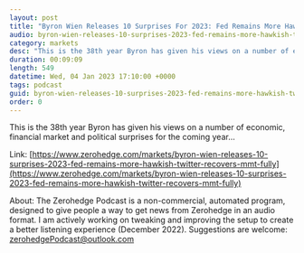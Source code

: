 ```yaml
---
layout: post
title: "Byron Wien Releases 10 Surprises For 2023: Fed Remains More Hawkish, Twitter Recovers, &amp; MMT &quot;Fully Discredited&quot;"
audio: byron-wien-releases-10-surprises-2023-fed-remains-more-hawkish-twitter-recovers-mmt-fully-0
category: markets
desc: "This is the 38th year Byron has given his views on a number of economic, financial market and political surprises for the coming year..."
duration: 00:09:09
length: 549
datetime: Wed, 04 Jan 2023 17:10:00 +0000
tags: podcast
guid: byron-wien-releases-10-surprises-2023-fed-remains-more-hawkish-twitter-recovers-mmt-fully-0
order: 0
---
```

This is the 38th year Byron has given his views on a number of economic, financial market and political surprises for the coming year...

Link: [https://www.zerohedge.com/markets/byron-wien-releases-10-surprises-2023-fed-remains-more-hawkish-twitter-recovers-mmt-fully](https://www.zerohedge.com/markets/byron-wien-releases-10-surprises-2023-fed-remains-more-hawkish-twitter-recovers-mmt-fully)

About: The Zerohedge Podcast is a non-commercial, automated program, designed to give people a way to get news from Zerohedge in an audio format.  I am actively working on tweaking and improving the setup to create a better listening experience (December 2022).  Suggestions are welcome: [zerohedgePodcast@outlook.com](mailto:zerohedgePodcast@outlook.com)